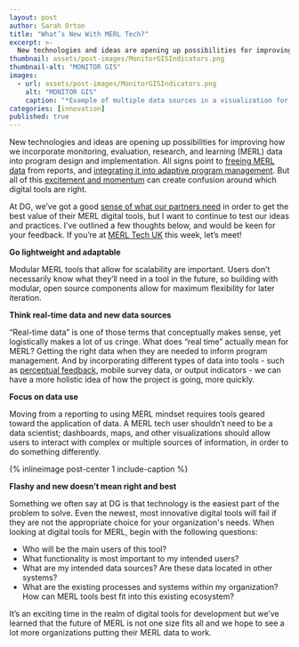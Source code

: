 ```yaml
---
layout: post
author: Sarah Orton
title: "What’s New With MERL Tech?"
excerpt: >-
  New technologies and ideas are opening up possibilities for improving how we incorporate monitoring, evaluation, research, and learning (MERL) data into program design and implementation....
thumbnail: assets/post-images/MonitorGISIndicators.png
thumbnail-alt: "MONITOR GIS"
images:
  - url: assets/post-images/MonitorGISIndicators.png
    alt: "MONITOR GIS"
    caption: "*Example of multiple data sources in a visualization for MERL*"
categories: [innovation]
published: true
---
```


New technologies and ideas are opening up possibilities for improving how we incorporate monitoring, evaluation, research, and learning (MERL) data into program design and implementation. All signs point to [freeing MERL data](http://rdi.developmentgateway.org/) from reports, and [integrating it into adaptive program management](http://www.developmentgateway.org/expertise/results/). But all of this [excitement and momentum](https://soundcloud.com/usaidlearninglab/how-usaid-is-hacking-international-development-from-the-inside-out) can create confusion around which digital tools are right.

At DG, we’ve got a good [sense of what our partners need](http://www.developmentgateway.org/2017/02/15/ims-part-two/) in order to get the best value of their MERL digital tools, but I want to continue to test our ideas and practices. I’ve outlined a few thoughts below, and would be keen for your feedback. If you’re at [MERL Tech UK](http://merltech.org) this week, let’s meet! 

**Go lightweight and adaptable**

Modular MERL tools that allow for scalability are important. Users don’t necessarily know what they’ll need in a tool in the future, so building with modular, open source components allow for maximum flexibility for later iteration. 

**Think real-time data and new data sources**

“Real-time data” is one of those terms that conceptually makes sense, yet logistically makes a lot of us cringe. What does “real time” actually mean for MERL? Getting the right data when they are needed to inform program management. And by incorporating different types of data into tools - such as [perceptual feedback](http://effectivephilanthropy.org/getting-page-defining-perceptual-feedback/), mobile survey data, or output indicators - we can have a more holistic idea of how the project is going, more quickly.

**Focus on data use**

Moving from a reporting to using MERL mindset requires tools geared toward the application of data. A MERL tech user shouldn’t need to be a data scientist; dashboards, maps, and other visualizations should allow users to interact with complex or multiple sources of information, in order to do something differently.

{% inlineimage post-center 1 include-caption %}

**Flashy and new doesn’t mean right and best**

Something we often say at DG is that technology is the easiest part of the problem to solve. Even the newest, most innovative digital tools will fail if they are not the appropriate choice for your organization's needs. When looking at digital tools for MERL, begin with the following questions: 

 - Who will be the main users of this tool?
 - What functionality is most important to my intended users?
 - What are my intended data sources? Are these data located in other systems?
 - What are the existing processes and systems within my organization? How can MERL tools best fit into this existing ecosystem?

It’s an exciting time in the realm of digital tools for development but we’ve learned that the future of MERL is not one size fits all and we hope to see a lot more organizations putting their MERL data to work.
